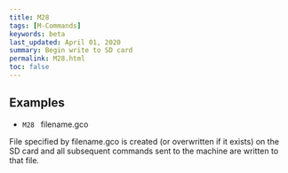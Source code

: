 ```yaml
---
title: M28
tags: [M-Commands] 
keywords: beta 
last_updated: April 01, 2020 
summary: Begin write to SD card 
permalink: M28.html
toc: false 
---
```



## Examples

* ` M28  ` filename.gco

File specified by filename.gco is created (or overwritten if it exists) on the SD card and all subsequent commands sent to the machine are written to that file.

